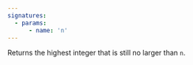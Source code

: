 ```yaml
---
signatures:
  - params:
      - name: 'n'
---
```


Returns the highest integer that is still no larger than `n`.
